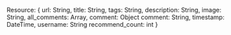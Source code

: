 Resource: {
	url: String,
	title: String,
	tags: String,
	description: String,
	image: String,
	all_comments: Array,
		comment: Object
			comment: String,
			timestamp: DateTime,
			username: String
	recommend_count: int
}